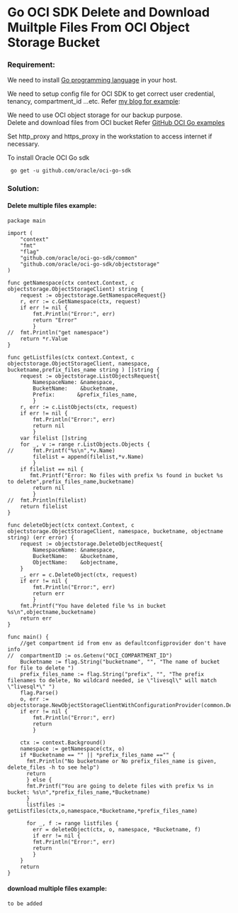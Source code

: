 # Go OCI SDK Delete and Download Muiltple Files From OCI Object Storage Bucket

###  Requirement:
We need to install [Go programming language](https://golang.org/dl/) in your host.

We need to setup config file for OCI SDK to get correct user credential, tenancy, compartment_id ...etc. Refer [my blog for example][1]:

We need to use OCI object storage for our backup purpose.  
Delete and download files from OCI bucket Refer [GitHub OCI Go examples](https://github.com/oracle/oci-go-sdk/tree/master/example)

Set http_proxy and https_proxy in the workstation to access internet if necessary.

To install Oracle OCI Go sdk
```
 go get -u github.com/oracle/oci-go-sdk
```
###  Solution:
####  Delete multiple files example:
```
package main

import (
	"context"
   	"fmt"
	"flag"
	"github.com/oracle/oci-go-sdk/common"
	"github.com/oracle/oci-go-sdk/objectstorage"
)

func getNamespace(ctx context.Context, c objectstorage.ObjectStorageClient) string {
	request := objectstorage.GetNamespaceRequest{}
	r, err := c.GetNamespace(ctx, request)
	if err != nil {
		fmt.Println("Error:", err)
		return "Error"
		} 
//	fmt.Println("get namespace")
	return *r.Value
}

func getListfiles(ctx context.Context, c objectstorage.ObjectStorageClient, namespace, bucketname,prefix_files_name string ) []string {
	request := objectstorage.ListObjectsRequest{
	    NamespaceName: &namespace,
		BucketName:    &bucketname,
		Prefix:       &prefix_files_name,
		}
	r, err := c.ListObjects(ctx, request)
	if err != nil {
		fmt.Println("Error:", err)
		return nil
		} 
	var filelist []string
	for _, v := range r.ListObjects.Objects {
//	    fmt.Printf("%s\n",*v.Name)
		filelist = append(filelist,*v.Name)
		}
	if filelist == nil {
	   fmt.Printf("Error: No files with prefix %s found in bucket %s to delete",prefix_files_name,bucketname)
		return nil
		}
//	fmt.Println(filelist)
	return filelist
}

func deleteObject(ctx context.Context, c objectstorage.ObjectStorageClient, namespace, bucketname, objectname string) (err error) {
	request := objectstorage.DeleteObjectRequest{
		NamespaceName: &namespace,
		BucketName:    &bucketname,
		ObjectName:    &objectname,
	}
	_, err = c.DeleteObject(ctx, request)
	if err != nil {
		fmt.Println("Error:", err)
		return err
		} 
	fmt.Printf("You have deleted file %s in bucket %s\n",objectname,bucketname)
	return err
}

func main() {
    //get compartment id from env as defaultconfigprovider don't have info	
//	compartmentID := os.Getenv("OCI_COMPARTMENT_ID")
    Bucketname := flag.String("bucketname", "", "The name of bucket for file to delete ")
	prefix_files_name := flag.String("prefix", "", "The prefix filenames to delete, No wildcard needed, ie \"livesql\" will match \"livesql*\" ")
	flag.Parse()
	o, err := objectstorage.NewObjectStorageClientWithConfigurationProvider(common.DefaultConfigProvider())
	if err != nil {
		fmt.Println("Error:", err)
		return
		} 
	
	ctx := context.Background()
	namespace := getNamespace(ctx, o)
	if *Bucketname == "" || *prefix_files_name =="" { 
	  fmt.Println("No bucketname or No prefix_files_name is given, delete_files -h to see help")
	  return
	  } else {
	  fmt.Printf("You are going to delete files with prefix %s in bucket: %s\n",*prefix_files_name,*Bucketname)
	  }
	  listfiles := getListfiles(ctx,o,namespace,*Bucketname,*prefix_files_name)
    
	  for _, f := range listfiles {
	    err = deleteObject(ctx, o, namespace, *Bucketname, f)
	    if err != nil {
		fmt.Println("Error:", err)
		return
		} 
	}
	return
}
```
####  download multiple files example:
```
to be added
```
[1]: http://www.henryxieblogs.com/2018/10/prepare-config-file-for-python3-oci-sdk.html
